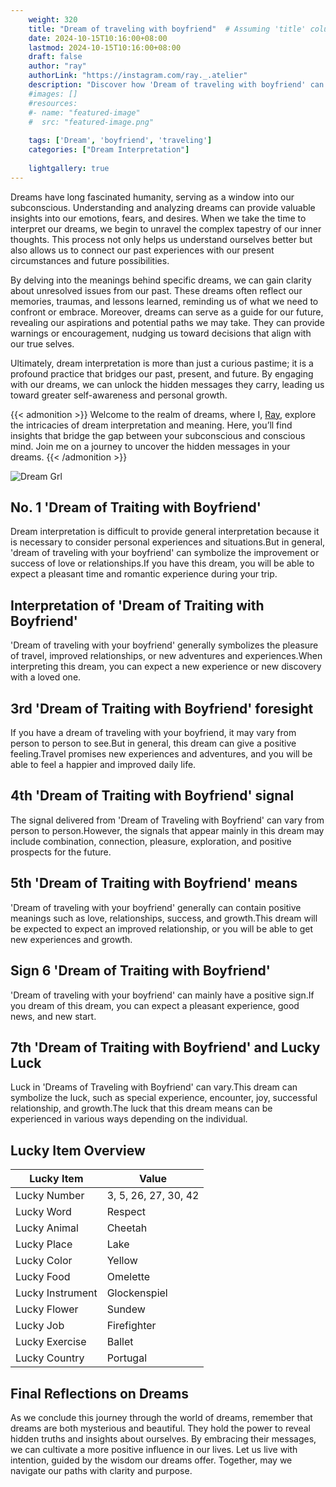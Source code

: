 ```yaml
---
    weight: 320
    title: "Dream of traveling with boyfriend"  # Assuming 'title' column exists
    date: 2024-10-15T10:16:00+08:00
    lastmod: 2024-10-15T10:16:00+08:00
    draft: false
    author: "ray"
    authorLink: "https://instagram.com/ray._.atelier"
    description: "Discover how 'Dream of traveling with boyfriend' can interpret your future and uncover its significant meanings in your life."
    #images: []
    #resources:
    #- name: "featured-image"
    #  src: "featured-image.png"
    
    tags: ['Dream', 'boyfriend', 'traveling']
    categories: ["Dream Interpretation"]
    
    lightgallery: true
---
```

    
Dreams have long fascinated humanity, serving as a window into our subconscious. Understanding and analyzing dreams can provide valuable insights into our emotions, fears, and desires. When we take the time to interpret our dreams, we begin to unravel the complex tapestry of our inner thoughts. This process not only helps us understand ourselves better but also allows us to connect our past experiences with our present circumstances and future possibilities.

By delving into the meanings behind specific dreams, we can gain clarity about unresolved issues from our past. These dreams often reflect our memories, traumas, and lessons learned, reminding us of what we need to confront or embrace. Moreover, dreams can serve as a guide for our future, revealing our aspirations and potential paths we may take. They can provide warnings or encouragement, nudging us toward decisions that align with our true selves.

Ultimately, dream interpretation is more than just a curious pastime; it is a profound practice that bridges our past, present, and future. By engaging with our dreams, we can unlock the hidden messages they carry, leading us toward greater self-awareness and personal growth.

{{< admonition >}}
Welcome to the realm of dreams, where I, [Ray](https://instagram.com/ray._.atelier), explore the intricacies of dream interpretation and meaning. Here, you’ll find insights that bridge the gap between your subconscious and conscious mind. Join me on a journey to uncover the hidden messages in your dreams.
{{< /admonition >}}

![Dream Grl](https://cdn.pixabay.com/photo/2017/11/02/03/35/gothic-2910057_1280.jpg "Dream Grl")

## No. 1 'Dream of Traiting with Boyfriend'
Dream interpretation is difficult to provide general interpretation because it is necessary to consider personal experiences and situations.But in general, 'dream of traveling with your boyfriend' can symbolize the improvement or success of love or relationships.If you have this dream, you will be able to expect a pleasant time and romantic experience during your trip.

## Interpretation of 'Dream of Traiting with Boyfriend'
'Dream of traveling with your boyfriend' generally symbolizes the pleasure of travel, improved relationships, or new adventures and experiences.When interpreting this dream, you can expect a new experience or new discovery with a loved one.

## 3rd 'Dream of Traiting with Boyfriend' foresight
If you have a dream of traveling with your boyfriend, it may vary from person to person to see.But in general, this dream can give a positive feeling.Travel promises new experiences and adventures, and you will be able to feel a happier and improved daily life.

## 4th 'Dream of Traiting with Boyfriend' signal
The signal delivered from 'Dream of Traveling with Boyfriend' can vary from person to person.However, the signals that appear mainly in this dream may include combination, connection, pleasure, exploration, and positive prospects for the future.

## 5th 'Dream of Traiting with Boyfriend' means
'Dream of traveling with your boyfriend' generally can contain positive meanings such as love, relationships, success, and growth.This dream will be expected to expect an improved relationship, or you will be able to get new experiences and growth.

## Sign 6 'Dream of Traiting with Boyfriend'
'Dream of traveling with your boyfriend' can mainly have a positive sign.If you dream of this dream, you can expect a pleasant experience, good news, and new start.

## 7th 'Dream of Traiting with Boyfriend' and Lucky Luck
Luck in 'Dreams of Traveling with Boyfriend' can vary.This dream can symbolize the luck, such as special experience, encounter, joy, successful relationship, and growth.The luck that this dream means can be experienced in various ways depending on the individual.

## Lucky Item Overview
| Lucky Item          | Value              |
|---------------|--------------------|
| Lucky Number        | 3, 5, 26, 27, 30, 42  |
| Lucky Word          | Respect |
| Lucky Animal        | Cheetah |
| Lucky Place         | Lake     |
| Lucky Color         | Yellow     |
| Lucky Food          | Omelette      |
| Lucky Instrument    | Glockenspiel |
| Lucky Flower        | Sundew    |
| Lucky Job           | Firefighter       |
| Lucky Exercise      | Ballet  |
| Lucky Country       | Portugal    |


##  Final Reflections on Dreams

As we conclude this journey through the world of dreams, remember that dreams are both mysterious and beautiful. They hold the power to reveal hidden truths and insights about ourselves. By embracing their messages, we can cultivate a more positive influence in our lives. Let us live with intention, guided by the wisdom our dreams offer. Together, may we navigate our paths with clarity and purpose.
